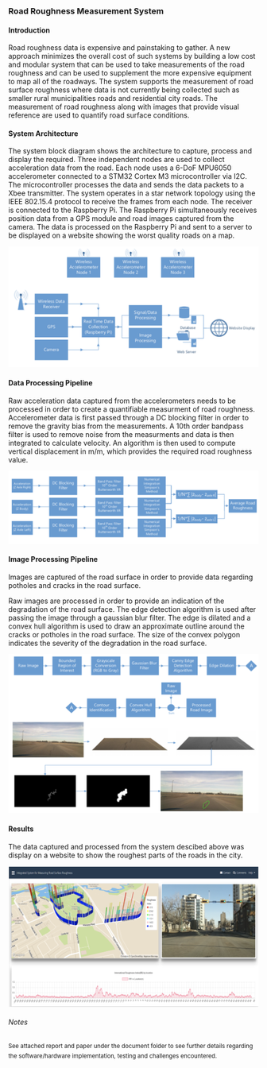 <h3>Road Roughness Measurement System</h3> 
<h4>Introduction</h4>
Road roughness data is expensive and painstaking to gather. A new approach minimizes the overall cost of such systems by building a low cost and modular system that can be used to take measurements of the road roughness and can be used to supplement the more expensive equipment to map all of the roadways. The system supports the measurement of road surface roughness where data is not currently being collected such as smaller rural municipalities roads and residential city roads. The measurement of road roughness along with images that provide visual reference are used to quantify road surface conditions. 

<h4>System Architecture</h4>

The system block diagram shows the architecture to capture, process and display the required. Three independent nodes are used to collect acceleration data from the road. Each node uses a 6-DoF MPU6050 accelerometer connected to a STM32 Cortex M3 microcontroller via I2C. The microcontroller processes the data and sends the data packets to a Xbee transmitter. The system operates in a star network topology using the IEEE 802.15.4 protocol to receive the frames from each node. The receiver is connected to the Raspberry Pi. The Raspberry Pi simultaneously receives position data from a GPS module and road images captured from the camera. The data is processed on the Raspberry Pi and sent to a server to be displayed on a website showing the worst quality roads on a map. 

![Block Diagram](./images/diag1.png)

<h4>Data Processing Pipeline</h4>

Raw acceleration data captured from the accelerometers needs to be processed in order to create a quantifiable measurment of road roughness. Accelerometer data is first passed through a DC blocking filter in order to remove the gravity bias from the measurements. A 10th order bandpass filter is used to remove noise from the measurments and data is then integrated to calculate velocity. An algorithm is then used to compute vertical displacement in m/m, which provides the required road roughness value.   

![Block Diagram](./images/diag2.png)

<h4>Image Processing Pipeline</h4>

Images are captured of the road surface in order to provide data regarding potholes and cracks in the road surface. 

Raw images are processed in order to provide an indication of the degradation of the road surface. The edge detection algorithm is used after passing the image through a gaussian blur filter. The edge is dilated and a convex hull algorithm is used to draw an approximate outline around the cracks or potholes in the road surface. The size of the convex polygon indicates the severity of the degradation in the road surface.    

![Block Diagram](./images/diag3.png)

<h4>Results</h4>

The data captured and processed from the system descibed above was display on a website to show the roughest parts of the roads in the city. 

![Block Diagram](./images/diag5.png)

<h6>Notes</h6>
<sup>See attached report and paper under the document folder to see further details regarding the software/hardware implementation, testing and challenges encountered.</sup>
